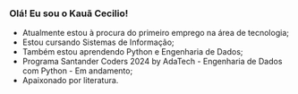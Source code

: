 ### Olá! Eu sou o Kauã Cecilio!

- Atualmente estou à procura do primeiro emprego na área de tecnologia;
- Estou cursando Sistemas de Informação;
- Também estou aprendendo Python e Engenharia de Dados;
- Programa Santander Coders 2024 by AdaTech - Engenharia de Dados com Python - Em andamento;
- Apaixonado por literatura.

